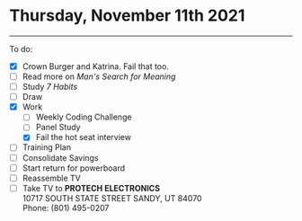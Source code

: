 # Thursday, November 11th 2021
---
To do:
- [x] Crown Burger and Katrina. Fail that too.
- [ ]  Read more on *Man's Search for Meaning*
- [ ] Study *7 Habits*
- [ ] Draw
- [x] Work
	- [ ] Weekly Coding Challenge
	- [ ] Panel Study
	- [x] Fail the hot seat interview
- [ ] Training Plan
- [ ] Consolidate Savings
- [ ] Start return for powerboard
- [ ] Reassemble TV
- [ ] Take TV to **PROTECH ELECTRONICS**  
10717 SOUTH STATE STREET SANDY, UT 84070  
Phone: (801) 495-0207